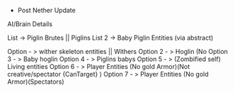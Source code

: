 - Post Nether Update

AI/Brain Details

List -> Piglin Brutes || Piglins
List 2 -> Baby Piglin Entities (via abstract)

Option - > wither skeleton entities || Withers
Option 2 - > Hoglin (No
Option 3 - > Baby hoglin
Option 4 - > Piglins babys
Option 5 - > (Zombified self) Living entities 
Option 6 - > Player Entities (No gold Armor)(Not creative/spectator {CanTarget} )
Option 7 - > Player Entities (No gold Armor)(Spectators)